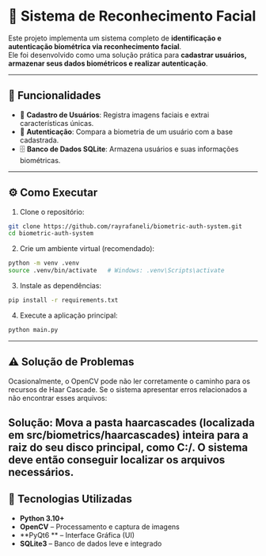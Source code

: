 # 🔐 Sistema de Reconhecimento Facial

Este projeto implementa um sistema completo de **identificação e autenticação biométrica via reconhecimento facial**.  
Ele foi desenvolvido como uma solução prática para **cadastrar usuários, armazenar seus dados biométricos e realizar autenticação**.

---

## 🚀 Funcionalidades

- 📸 **Cadastro de Usuários**: Registra imagens faciais e extrai características únicas.  
- 🔎 **Autenticação**: Compara a biometria de um usuário com a base cadastrada.  
- 🗄️ **Banco de Dados SQLite**: Armazena usuários e suas informações biométricas.   

---

## ⚙️ Como Executar

1. Clone o repositório:
```bash
git clone https://github.com/rayrafaneli/biometric-auth-system.git
cd biometric-auth-system
```

2. Crie um ambiente virtual (recomendado):
```bash
python -m venv .venv
source .venv/bin/activate   # Windows: .venv\Scripts\activate
```

3. Instale as dependências:
```bash
pip install -r requirements.txt
```

4. Execute a aplicação principal:
```bash
python main.py
```
---
## ⚠️ Solução de Problemas
Ocasionalmente, o OpenCV pode não ler corretamente o caminho para os recursos de Haar Cascade. Se o sistema apresentar erros relacionados a não encontrar esses arquivos:

Solução: Mova a pasta haarcascades (localizada em src/biometrics/haarcascades) inteira para a raiz do seu disco principal, como C:/. O sistema deve então conseguir localizar os arquivos necessários.
---

## 🧰 Tecnologias Utilizadas

- **Python 3.10+**
- **OpenCV** – Processamento e captura de imagens   
- **PyQt6 ** – Interface Gráfica (UI)
- **SQLite3** – Banco de dados leve e integrado    


